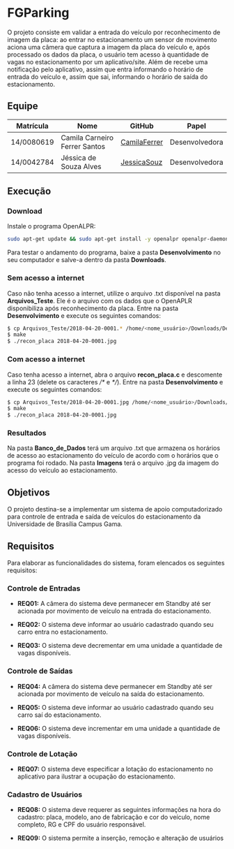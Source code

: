 # FGParking

O projeto consiste em validar a entrada do veículo por reconhecimento de imagem da placa: ao entrar no estacionamento um sensor de movimento aciona uma câmera que captura a imagem da placa do veículo e, após processado os dados da placa, o usuário tem acesso à quantidade de vagas no estacionamento por um aplicativo/site. Além de recebe uma notificação pelo aplicativo, assim que entra informando o horário de entrada do veículo e, assim que sai, informando o horário de saída do estacionamento.

## Equipe

| Matrícula | Nome | GitHub | Papel |
| --- | --- | --- | --- |
| 14/0080619 | Camila Carneiro Ferrer Santos | [CamilaFerrer](https://github.com/CamilaFerrer) | Desenvolvedora |
| 14/0042784 | Jéssica de Souza Alves | [JessicaSouz](https://github.com/JessicaSouz) | Desenvolvedora |

## Execução

### Download

Instale o programa OpenALPR:

```bash
sudo apt-get update && sudo apt-get install -y openalpr openalpr-daemon openalpr-utils libopenalpr-dev
```

Para testar o andamento do programa, baixe a pasta **Desenvolvimento** no seu computador e salve-a dentro da pasta **Downloads**.

### Sem acesso a internet
Caso não tenha acesso a internet, utilize o arquivo .txt disponível na pasta **Arquivos_Teste**. Ele é o arquivo com os dados que o OpenAPLR disponibiliza após reconhecimento da placa. Entre na pasta **Desenvolvimento** e execute os seguintes comandos:

```bash
$ cp Arquivos_Teste/2018-04-20-0001.* /home/<nome_usuário>/Downloads/Desenvolvimento
$ make
$ ./recon_placa 2018-04-20-0001.jpg
```

### Com acesso a internet
Caso tenha acesso a internet, abra o arquivo **recon_placa.c** e descomente a linha 23 (delete os caracteres _/*_ e _*/_). Entre na pasta **Desenvolvimento** e execute os seguintes comandos:

```bash
$ cp Arquivos_Teste/2018-04-20-0001.jpg /home/<nome_usuário>/Downloads/Desenvolvimento
$ make
$ ./recon_placa 2018-04-20-0001.jpg
```

### Resultados
Na pasta **Banco_de_Dados** terá um arquivo .txt que armazena os horários de acesso ao estacionamento do veículo de acordo com o horários que o programa foi rodado. Na pasta **Imagens** terá o arquivo .jpg da imagem do acesso do veículo ao estacionamento.

## Objetivos

O projeto destina-se a implementar um sistema de apoio computadorizado para controle de entrada e saída de veículos do estacionamento da Universidade de Brasília Campus Gama.


## Requisitos
Para elaborar as funcionalidades do sistema, foram elencados os seguintes requisitos:

### Controle de Entradas
* **REQ01:** A câmera do sistema deve permanecer em Standby até ser acionada por movimento de veículo na entrada do estacionamento.

* **REQ02:** O sistema deve informar ao usuário cadastrado quando seu carro entra no estacionamento.

* **REQ03:** O sistema deve decrementar em uma unidade a quantidade de vagas disponíveis.


### Controle de Saídas

* **REQ04:** A câmera do sistema deve permanecer em Standby até ser acionada por movimento de veículo na saída do estacionamento.

* **REQ05:** O sistema deve informar ao usuário cadastrado quando seu carro saí do estacionamento.

* **REQ06:** O sistema deve incrementar em uma unidade a quantidade de vagas disponíveis.


### Controle de Lotação
* **REQ07:** O sistema deve especificar a lotação do estacionamento no aplicativo para ilustrar a ocupação do estacionamento.


### Cadastro de Usuários
* **REQ08:** O sistema deve requerer as seguintes informações na hora do cadastro: placa, modelo, ano de fabricação e cor do veículo, nome completo, RG e CPF do usuário responsável.

* **REQ09:** O sistema permite a inserção, remoção e alteração de usuários 
